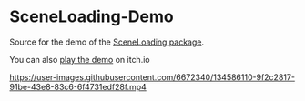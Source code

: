 # SceneLoading-Demo
Source for the demo of the [SceneLoading package](https://github.com/SuperValou/SceneLoading).

You can also [play the demo](https://supervalou.itch.io/sceneloading-demo) on itch.io

https://user-images.githubusercontent.com/6672340/134586110-9f2c2817-91be-43e8-83c6-6f4731edf28f.mp4

